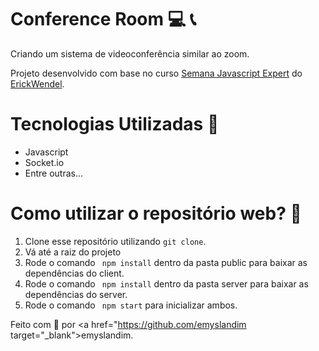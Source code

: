 # Conference Room  :computer: :telephone_receiver:
Criando um sistema de videoconferência similar ao zoom.

Projeto desenvolvido com base no curso <a href="https://github.com/ErickWendel/semana-javascript-expert02" target="_blank">Semana Javascript Expert</a> do <a href="https://github.com/ErickWendel" target="_blank">ErickWendel</a>.


# Tecnologias Utilizadas 🚀
* Javascript<br />
* Socket.io<br />
* Entre outras...

# Como utilizar o repositório web? 🤔
  1. Clone esse repositório utilizando <code>git clone</code>.
  2. Vá até a raiz do projeto
  3. Rode o comando <code> npm install</code> dentro da pasta public para baixar as dependências do client.
  3. Rode o comando <code> npm install</code> dentro da pasta server para baixar as dependências do server.
  4. Rode o comando <code> npm start</code> para inicializar ambos.

Feito com 💜 por <a href="https://github.com/emyslandim target="_blank">emyslandim</a>.

